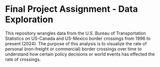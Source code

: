 # Final Project Assignment - Data Exploration

This repository wrangles data from the U.S. Bureau of Transportation Statistics on US-Canada and US-Mexico border crossings from 1996 to present (2024). The purpose of this analysis is to visualize the rate of personal (non-freight or commercial) border crossings over time to understand how certain policy decisions or world events has effected the rate of crossings.
